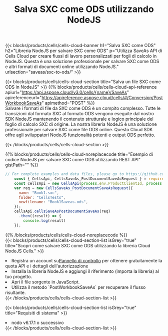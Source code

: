 ﻿---
title:  Salva SXC come ODS utilizzando NodeJS
description:  Utilizzando Aspose.Cells Cloud SDK per NodeJS per salvare il file in formato SXC come file in formato ODS.
kwords: Excel, Save SXC as ODS, REST, NodeJS
howto: How to save SXC as ODS using Aspose.Cells Cloud NodeJS library.
---
{{< blocks/products/cells/cells-cloud-banner h1="Salva SXC come ODS" h2="Libreria NodeJS per salvare SXC come ODS" p="Utilizza SaveAs API di Cells Cloud per creare flussi di lavoro personalizzati per fogli di calcolo in NodeJS. Questa è una soluzione professionale per salvare SXC come ODS e altri formati di documenti online utilizzando NodeJS." urlsection="saveas/sxc-to-ods/" >}}

{{< blocks/products/cells/cells-cloud-section title="Salva un file SXC come ODS in NodeJS" >}}
{{% blocks/products/cells/cells-cloud-api-reference apiurl="https://api.aspose.cloud/v3.0/cells/{name}/SaveAs" apireferenceurl="https://apireference.aspose.cloud/cells/#/Conversion/PostWorkbookSaveAs" apimethod="POST" %}}
<br/>
Salvare i formati di file da SXC come ODS è un compito complesso. Tutte le transizioni dal formato SXC al formato ODS vengono eseguite dal nostro SDK NodeJS mantenendo il contenuto strutturale e logico principale del foglio di calcolo SXC di origine. La nostra libreria NodeJS è una soluzione professionale per salvare SXC come file ODS online. Questo Cloud SDK offre agli sviluppatori NodeJS funzionalità potenti e output ODS perfetto.

{{< /blocks/products/cells/cells-cloud-section >}}

{{% blocks/products/cells/cells-cloud-noreplacecode title="Esempio di codice NodeJS per salvare SXC come ODS utilizzando REST API" gistPath="" %}}
  
```js
// For complete examples and data files, please go to https://github.com/aspose-cells-cloud/aspose-cells-cloud-node/
    const { CellsApi, CellsSaveAs_PostDocumentSaveAsRequest } = require("asposecellscloud");
    const cellsApi = new CellsApi(process.env.ProductClientId, process.env.ProductClientSecret);
    var req = new CellsSaveAs_PostDocumentSaveAsRequest({
      name: "Book1.sxc",
      folder: "CellsTests",
      newfilename: "Book1Saveas.ods",
    });
    cellsApi.cellsSaveAsPostDocumentSaveAs(req)
      .then((result) => {
        console.log(result)
    });
```
  
{{% /blocks/products/cells/cells-cloud-noreplacecode %}}
<br/>
{{< blocks/products/cells/cells-cloud-section-list isGrey="true" title="Scopri come salvare SXC come ODS utilizzando la libreria Cloud NodeJS Cells." >}}
<li> Registra un account su<a href="https://dashboard.aspose.cloud/">Pannello di controllo</a> per ottenere gratuitamente la quota API e i dettagli dell'autorizzazione</li>
<li>Installa la libreria NodeJS e aggiungi il riferimento (importa la libreria) al tuo progetto.</li>
<li>Apri il file sorgente in JavaScript.</li>
<li>Utilizza il metodo `PostWorkbookSaveAs` per recuperare il flusso risultante.</li>
{{< /blocks/products/cells/cells-cloud-section-list >}}

{{< blocks/products/cells/cells-cloud-section-list isGrey="true" title="Requisiti di sistema" >}}
<li>nodo v6.17.1 o successivo</li>
{{< /blocks/products/cells/cells-cloud-section-list >}}
